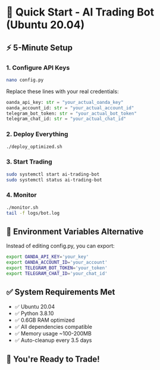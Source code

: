 # 🚀 Quick Start - AI Trading Bot (Ubuntu 20.04)

## ⚡ 5-Minute Setup

### 1. Configure API Keys
```bash
nano config.py
```
Replace these lines with your real credentials:
```python
oanda_api_key: str = "your_actual_oanda_key"
oanda_account_id: str = "your_actual_account_id"  
telegram_bot_token: str = "your_actual_bot_token"
telegram_chat_id: str = "your_actual_chat_id"
```

### 2. Deploy Everything
```bash
./deploy_optimized.sh
```

### 3. Start Trading
```bash
sudo systemctl start ai-trading-bot
sudo systemctl status ai-trading-bot
```

### 4. Monitor
```bash
./monitor.sh
tail -f logs/bot.log
```

## 🔧 Environment Variables Alternative
Instead of editing config.py, you can export:
```bash
export OANDA_API_KEY='your_key'
export OANDA_ACCOUNT_ID='your_account'
export TELEGRAM_BOT_TOKEN='your_token'
export TELEGRAM_CHAT_ID='your_chat_id'
```

## ✅ System Requirements Met
- ✅ Ubuntu 20.04
- ✅ Python 3.8.10
- ✅ 0.6GB RAM optimized
- ✅ All dependencies compatible
- ✅ Memory usage ~100-200MB
- ✅ Auto-cleanup every 3.5 days

## 🎉 You're Ready to Trade!